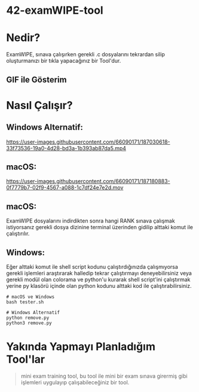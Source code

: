 # 42-examWIPE-tool

# Nedir?

ExamWIPE, sınava çalışırken gerekli .c dosyalarını tekrardan silip oluşturmanızı bir tıkla yapacağınız bir Tool'dur.

## GIF ile Gösterim

# Nasıl Çalışır?
## Windows Alternatif:
https://user-images.githubusercontent.com/66090171/187030618-33f73536-19a0-4d28-bd3a-1b393ab87da5.mp4

## macOS:
https://user-images.githubusercontent.com/66090171/187180883-0f7779b7-02f9-4567-a088-1c7df24e7e2d.mov

## macOS:
ExamWIPE dosyalarını indirdikten sonra hangi RANK sınava çalışmak istiyorsanız gerekli dosya dizinine terminal üzerinden gidilip alttaki komut ile çalıştırılır.

## Windows:
Eğer alttaki komut ile shell script kodunu çalıştırdığınızda çalışmıyorsa gerekli işlemleri araştırarak halledip tekrar çalıştırmayı deneyebilirsiniz veya gerekli modül olan colorama ve python'u kurarak shell script'ini çalıştırmak yerine py klasörü içinde olan python kodunu alttaki kod ile çalıştırabilirsiniz.

```
# macOS ve Windows
bash tester.sh

# Windows Alternatif
python remove.py
python3 remove.py
```

# Yakında Yapmayı Planladığım Tool'lar

> mini exam training tool, bu tool ile mini bir exam sınava girermiş gibi işlemleri uygulayıp çalışabileceğiniz bir tool.
